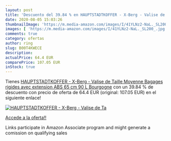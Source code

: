 ```yaml
---
layout: post
title: 'Descuento del 39.84 % en HAUPTSTADTKOFFER - X-Berg - Valise de Ta'
date: 2020-08-05 15:03:26
thumbnailImage: 'https://m.media-amazon.com/images/I/41YLNz2-NaL._SL200_.jpg'
images: [ 'https://m.media-amazon.com/images/I/41YLNz2-NaL._SL200_.jpg' ]
comments: true
category: ofertas
author: ring
slug: B00T4KWECE
description:
actualPrice: 64.4 EUR
comparePrice: 107.05 EUR
inStock: true
---
```


Tienes [HAUPTSTADTKOFFER - X-Berg - Valise de Taille Moyenne Bagages rigides avec extension  ABS  65 cm  90 L  Bourgogne](https://www.amazon.fr/dp/B00T4KWECE/?tag=tolees0d-21) con un 39.84 % de descuento con precio de oferta de 64.4 EUR (original: 107.05 EUR) en el siguiente enlace!

[![HAUPTSTADTKOFFER - X-Berg - Valise de Ta](https://m.media-amazon.com/images/I/41YLNz2-NaL._SL200_.jpg)](https://www.amazon.fr/dp/B00T4KWECE/?tag=tolees0d-21)

[Accede a la oferta!!](https://www.amazon.fr/dp/B00T4KWECE/?tag=tolees0d-21)

Links participate in Amazon Associate program and might generate a comission on qualifying sales


